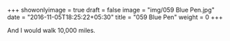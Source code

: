+++
showonlyimage = true
draft = false
image = "img/059 Blue Pen.jpg"
date = "2016-11-05T18:25:22+05:30"
title = "059 Blue Pen"
weight = 0
+++

And I would walk 10,000 miles.

